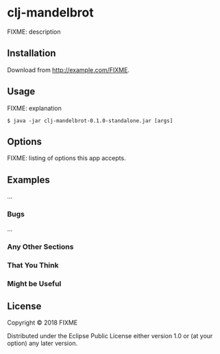 # clj-mandelbrot

FIXME: description

## Installation

Download from http://example.com/FIXME.

## Usage

FIXME: explanation

    $ java -jar clj-mandelbrot-0.1.0-standalone.jar [args]

## Options

FIXME: listing of options this app accepts.

## Examples

...

### Bugs

...

### Any Other Sections
### That You Think
### Might be Useful

## License

Copyright © 2018 FIXME

Distributed under the Eclipse Public License either version 1.0 or (at
your option) any later version.
